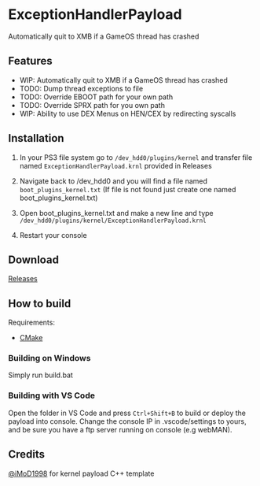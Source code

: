 # ExceptionHandlerPayload
 Automatically quit to XMB if a GameOS thread has crashed
 
 ## Features
 - WIP: Automatically quit to XMB if a GameOS thread has crashed
 - TODO: Dump thread exceptions to file
 - TODO: Override EBOOT path for your own path
 - TODO: Override SPRX path for you own path
 - WIP: Ability to use DEX Menus on HEN/CEX by redirecting syscalls
 

## Installation
1. In your PS3 file system go to `/dev_hdd0/plugins/kernel` and transfer file named `ExceptionHandlerPayload.krnl` provided in Releases

2. Navigate back to /dev_hdd0 and you will find a file named `boot_plugins_kernel.txt` (If file is not found just create one named boot_plugins_kernel.txt)

3. Open boot_plugins_kernel.txt and make a new line and type `/dev_hdd0/plugins/kernel/ExceptionHandlerPayload.krnl`

4. Restart your console


## Download 
[Releases](https://github.com/TheRouletteBoi/ExceptionHandlerPayload/releases)


## How to build

Requirements:

 * [CMake](https://cmake.org/download/)
 
### Building on Windows
 Simply run build.bat
 
### Building with VS Code
 Open the folder in VS Code and press `Ctrl+Shift+B` to build or deploy the payload into console.
 Change the console IP in .vscode/settings to yours, and be sure you have a ftp server running on console (e.g webMAN).


## Credits
 [@iMoD1998](https://github.com/iMoD1998) for kernel payload C++ template
